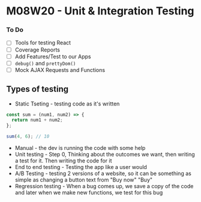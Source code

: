 # M08W20 - Unit & Integration Testing

### To Do

- [ ] Tools for testing React
- [ ] Coverage Reports
- [ ] Add Features/Test to our Apps
- [ ] `debug()` and `prettyDom()`
- [ ] Mock AJAX Requests and Functions

## Types of testing

- Static Tseting - testing code as it's written

```js
const sum = (num1, num2) => {
  return num1 + num2;
};

sum(4, 6); // 10
```

- Manual - the dev is running the code with some help
- Unit testing - Step 0, Thinking about the outcomes we want, then writing a test for it. Then writing the code for it
- End to end testing - Testing the app like a user would
- A/B Testing - testing 2 versions of a website, so it can be something as simple as changing a button text from "Buy now" "Buy"
- Regression testing - When a bug comes up, we save a copy of the code and later when we make new functions, we test for this bug

